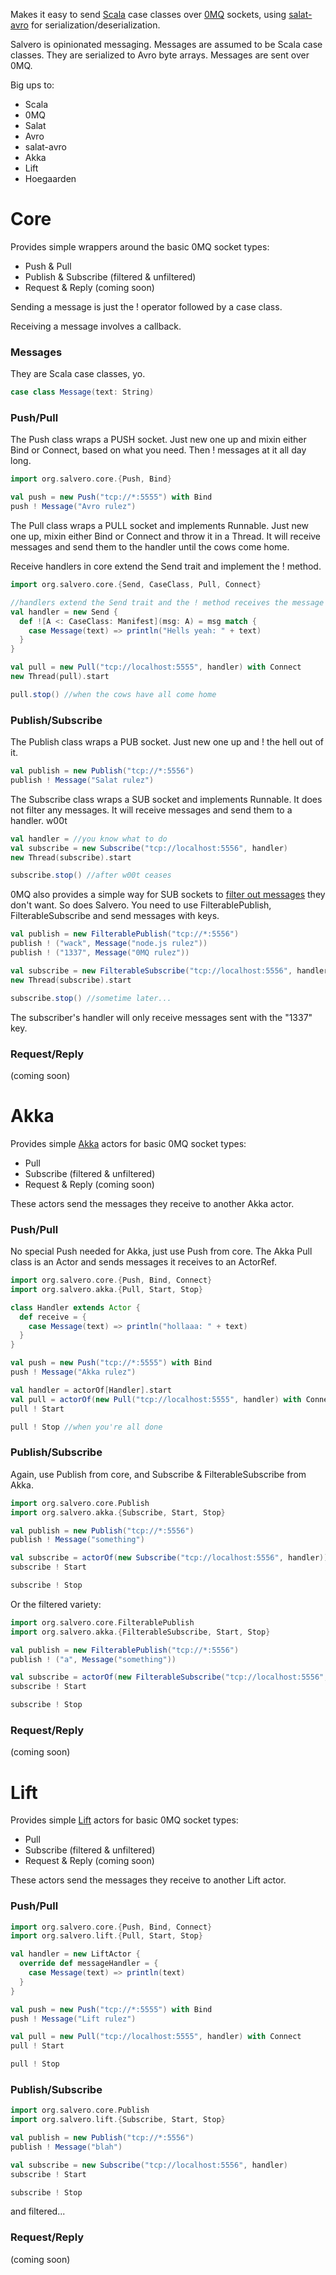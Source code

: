 Makes it easy to send [Scala](http://scala-lang.org) case classes over [0MQ](http://zeromq.org) sockets, using [salat-avro](https://github.com/T8Webware/salat-avro) for serialization/deserialization.

Salvero is opinionated messaging.  Messages are assumed to be Scala case classes.  They are serialized to Avro byte arrays.  Messages are sent over 0MQ.

Big ups to:

 - Scala
 - 0MQ
 - Salat
 - Avro
 - salat-avro
 - Akka
 - Lift
 - Hoegaarden

# Core

Provides simple wrappers around the basic 0MQ socket types:

 - Push & Pull
 - Publish & Subscribe (filtered & unfiltered)
 - Request & Reply (coming soon)
 
Sending a message is just the ! operator followed by a case class.

Receiving a message involves a callback.

### Messages

They are Scala case classes, yo.

``` scala
case class Message(text: String)
```

### Push/Pull

The Push class wraps a PUSH socket.  Just new one up and mixin either Bind or Connect, based on what you need.  Then ! messages at it all day long.

``` scala
import org.salvero.core.{Push, Bind}

val push = new Push("tcp://*:5555") with Bind
push ! Message("Avro rulez")
```

The Pull class wraps a PULL socket and implements Runnable.  Just new one up, mixin either Bind or Connect and throw it in a Thread.  It will receive messages and send them to the handler until the cows come home.

Receive handlers in core extend the Send trait and implement the ! method.  

``` scala
import org.salvero.core.{Send, CaseClass, Pull, Connect}

//handlers extend the Send trait and the ! method receives the message
val handler = new Send {
  def ![A <: CaseClass: Manifest](msg: A) = msg match {
    case Message(text) => println("Hells yeah: " + text)
  }
}

val pull = new Pull("tcp://localhost:5555", handler) with Connect
new Thread(pull).start

pull.stop() //when the cows have all come home
```

### Publish/Subscribe

The Publish class wraps a PUB socket.  Just new one up and ! the hell out of it.

``` scala
val publish = new Publish("tcp://*:5556")
publish ! Message("Salat rulez")
```

The Subscribe class wraps a SUB socket and implements Runnable.  It does not filter any messages.  It will receive messages and send them to a handler. w00t

``` scala
val handler = //you know what to do
val subscribe = new Subscribe("tcp://localhost:5556", handler)
new Thread(subscribe).start

subscribe.stop() //after w00t ceases
```

0MQ also provides a simple way for SUB sockets to [filter out messages](http://zguide.zeromq.org/page:all#toc43) they don't want.  So does Salvero.  You need to use FilterablePublish, FilterableSubscribe and send messages with keys.

``` scala
val publish = new FilterablePublish("tcp://*:5556")
publish ! ("wack", Message("node.js rulez"))
publish ! ("1337", Message("0MQ rulez"))

val subscribe = new FilterableSubscribe("tcp://localhost:5556", handler, Set("1337"))
new Thread(subscribe).start

subscribe.stop() //sometime later...
```

The subscriber's handler will only receive messages sent with the "1337" key.

### Request/Reply

(coming soon)

# Akka

Provides simple [Akka](http://akka.io) actors for basic 0MQ socket types:

 - Pull
 - Subscribe (filtered & unfiltered)
 - Request & Reply (coming soon)

These actors send the messages they receive to another Akka actor.

### Push/Pull

No special Push needed for Akka, just use Push from core.  The Akka Pull class is an Actor and sends messages it receives to an ActorRef.

``` scala
import org.salvero.core.{Push, Bind, Connect}
import org.salvero.akka.{Pull, Start, Stop}

class Handler extends Actor {
  def receive = {
    case Message(text) => println("hollaaa: " + text)
  }
}

val push = new Push("tcp://*:5555") with Bind
push ! Message("Akka rulez")

val handler = actorOf[Handler].start
val pull = actorOf(new Pull("tcp://localhost:5555", handler) with Connect).start
pull ! Start

pull ! Stop //when you're all done
```

### Publish/Subscribe

Again, use Publish from core, and Subscribe & FilterableSubscribe from Akka.

``` scala
import org.salvero.core.Publish
import org.salvero.akka.{Subscribe, Start, Stop}

val publish = new Publish("tcp://*:5556")
publish ! Message("something")

val subscribe = actorOf(new Subscribe("tcp://localhost:5556", handler)).start
subscribe ! Start

subscribe ! Stop
```

Or the filtered variety:

```scala
import org.salvero.core.FilterablePublish
import org.salvero.akka.{FilterableSubscribe, Start, Stop}

val publish = new FilterablePublish("tcp://*:5556")
publish ! ("a", Message("something"))

val subscribe = actorOf(new FilterableSubscribe("tcp://localhost:5556", handler, Set("a"))).start
subscribe ! Start

subscribe ! Stop
```

### Request/Reply

(coming soon)

# Lift

Provides simple [Lift](http://liftweb.net) actors for basic 0MQ socket types:

 - Pull
 - Subscribe (filtered & unfiltered)
 - Request & Reply (coming soon)

These actors send the messages they receive to another Lift actor.

### Push/Pull

``` scala
import org.salvero.core.{Push, Bind, Connect}
import org.salvero.lift.{Pull, Start, Stop}

val handler = new LiftActor {
  override def messageHandler = {
    case Message(text) => println(text)
  }
}

val push = new Push("tcp://*:5555") with Bind
push ! Message("Lift rulez")

val pull = new Pull("tcp://localhost:5555", handler) with Connect
pull ! Start

pull ! Stop
```

### Publish/Subscribe

``` scala
import org.salvero.core.Publish
import org.salvero.lift.{Subscribe, Start, Stop}

val publish = new Publish("tcp://*:5556")
publish ! Message("blah")

val subscribe = new Subscribe("tcp://localhost:5556", handler)
subscribe ! Start

subscribe ! Stop
```

and filtered...

### Request/Reply

(coming soon)
